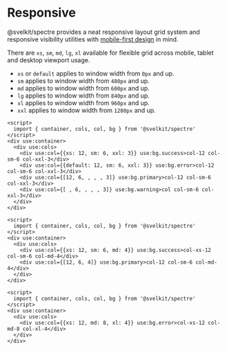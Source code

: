 # Responsive

@svelkit/spectre provides a neat responsive layout grid system and responsive visibility utilities with [mobile-first design](https://developer.mozilla.org/en-US/docs/Web/Progressive_web_apps/Responsive/Mobile_first) in mind.

There are `xs`, `sm`, `md`, `lg`, `xl` available for flexible grid across mobile, tablet and desktop viewport usage.

- `xs` or `default` applies to window width from `0px` and up.
- `sm` applies to window width from `480px` and up.
- `md` applies to window width from `600px` and up.
- `lg` applies to window width from `840px` and up.
- `xl` applies to window width from `960px` and up.
- `xxl` applies to window width from `1280px` and up.

```example
<script>
  import { container, cols, col, bg } from '@svelkit/spectre'
</script>
<div use:container>
  <div use:cols>
    <div use:col={{xs: 12, sm: 6, xxl: 3}} use:bg.success>col-12 col-sm-6 col-xxl-3</div>
    <div use:col={{default: 12, sm: 6, xxl: 3}} use:bg.error>col-12 col-sm-6 col-xxl-3</div>
    <div use:col={[12, 6, , , , 3]} use:bg.primary>col-12 col-sm-6 col-xxl-3</div>
    <div use:col={[ , 6, , , , 3]} use:bg.warning>col col-sm-6 col-xxl-3</div>
  </div>
</div>
```

```example
<script>
  import { container, cols, col, bg } from '@svelkit/spectre'
</script>
<div use:container>
  <div use:cols>
    <div use:col={{xs: 12, sm: 6, md: 4}} use:bg.success>col-xs-12 col-sm-6 col-md-4</div>
    <div use:col={[12, 6, 4]} use:bg.primary>col-12 col-sm-6 col-md-4</div>
  </div>
</div>
```

```example
<script>
  import { container, cols, col, bg } from '@svelkit/spectre'
</script>
<div use:container>
  <div use:cols>
    <div use:col={{xs: 12, md: 8, xl: 4}} use:bg.error>col-xs-12 col-md-8 col-xl-4</div>
  </div>
</div>
```
